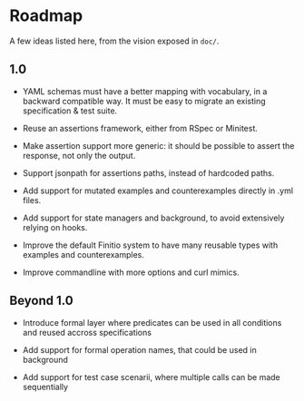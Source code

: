 # Roadmap

A few ideas listed here, from the vision exposed in `doc/`.

## 1.0

* YAML schemas must have a better mapping with vocabulary, in a backward compatible way. It must be easy to migrate an existing specification & test suite.

* Reuse an assertions framework, either from RSpec or Minitest.

* Make assertion support more generic: it should be possible to assert the response, not only the output.

* Support jsonpath for assertions paths, instead of hardcoded paths.

* Add support for mutated examples and counterexamples directly in .yml files.

* Add support for state managers and background, to avoid extensively relying on hooks.

* Improve the default Finitio system to have many reusable types with examples and counterexamples.

* Improve commandline with more options and curl mimics.

## Beyond 1.0

* Introduce formal layer where predicates can be used in all conditions and reused accross specifications

* Add support for formal operation names, that could be used in background

* Add support for test case scenarii, where multiple calls can be made sequentially
